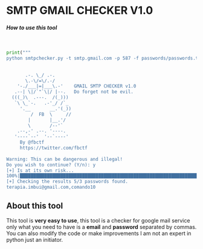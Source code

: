 # SMTP GMAIL CHECKER V1.0

##### How to use this tool

```python


print("""      
python smtpchecker.py -t smtp.gmail.com -p 587 -f passwords/passwords.txt
      
						
       .-. \_/ .-. 		
       \.-\/=\/.-/ 	           
    '-./___|=|___\.-'    GMAIL SMTP CHECKER v1.0
   .--| \|/`"`\|/ |--.	 Do forget not be evil. 
  (((_)\  .---.  /(_)))   
   `\ \_`-.   .-'_/ /`_   
     '.__       __.'(_))
         /  FB  \     //
        |       |__.'/
        \       /--'`
    .--,-' .--. '----.
   '----`--'  '--`----'
     By @fbctf 
     https://twitter.com/fbctf
	
Warning: This can be dangerous and illegal!
Do you wish to continue? (Y/n): y
[+] Is at its own risk...
100%|████████████████████████████████████████████████████████████████████████████████████████████████████████████| 5/5 [00:45<00:00,  9.02s/it]
[+] Checking the results 5/3 passwords found.
terapia.imbui@gmail.com,comando10
```
## About this tool

This tool is **very easy to use**, this tool is a checker for google mail service only what you need to have is a **email** and **password** separated by commas. You can also modify the code or make improvements I am not an expert in python just an initiator.

